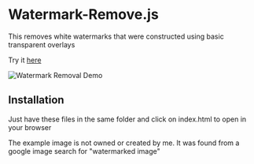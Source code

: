 # Watermark-Remove.js

This removes white watermarks that were constructed using basic transparent overlays

Try it [here](https://joesuph.github.io/Watermark-Remove.js/)

![Watermark Removal Demo](https://user-images.githubusercontent.com/41452865/66618994-862a8280-eb98-11e9-8d43-e11c6f91d08d.gif)

## Installation 
Just have these files in the same folder and click on index.html to open in your browser

The example image is not owned or created by me. It was found from a google image search for "watermarked image"

